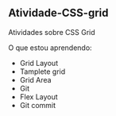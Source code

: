## Atividade-CSS-grid
Atividades sobre CSS Grid

 O que estou aprendendo:
  - Grid Layout
  - Tamplete grid
  - Grid Area
  - Git
  - Flex Layout
  - Git commit
